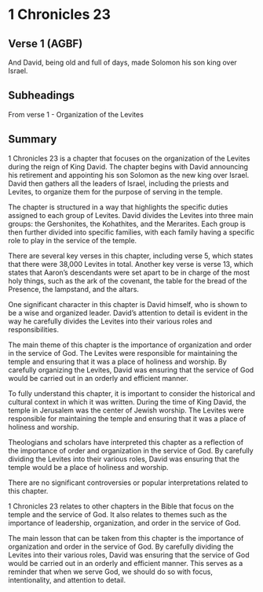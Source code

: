 # 1 Chronicles 23

## Verse 1 (AGBF)

And David, being old and full of days, made Solomon his son king over Israel.

## Subheadings

From verse 1 - Organization of the Levites

## Summary

1 Chronicles 23 is a chapter that focuses on the organization of the Levites during the reign of King David. The chapter begins with David announcing his retirement and appointing his son Solomon as the new king over Israel. David then gathers all the leaders of Israel, including the priests and Levites, to organize them for the purpose of serving in the temple.

The chapter is structured in a way that highlights the specific duties assigned to each group of Levites. David divides the Levites into three main groups: the Gershonites, the Kohathites, and the Merarites. Each group is then further divided into specific families, with each family having a specific role to play in the service of the temple.

There are several key verses in this chapter, including verse 5, which states that there were 38,000 Levites in total. Another key verse is verse 13, which states that Aaron’s descendants were set apart to be in charge of the most holy things, such as the ark of the covenant, the table for the bread of the Presence, the lampstand, and the altars.

One significant character in this chapter is David himself, who is shown to be a wise and organized leader. David’s attention to detail is evident in the way he carefully divides the Levites into their various roles and responsibilities.

The main theme of this chapter is the importance of organization and order in the service of God. The Levites were responsible for maintaining the temple and ensuring that it was a place of holiness and worship. By carefully organizing the Levites, David was ensuring that the service of God would be carried out in an orderly and efficient manner.

To fully understand this chapter, it is important to consider the historical and cultural context in which it was written. During the time of King David, the temple in Jerusalem was the center of Jewish worship. The Levites were responsible for maintaining the temple and ensuring that it was a place of holiness and worship.

Theologians and scholars have interpreted this chapter as a reflection of the importance of order and organization in the service of God. By carefully dividing the Levites into their various roles, David was ensuring that the temple would be a place of holiness and worship.

There are no significant controversies or popular interpretations related to this chapter.

1 Chronicles 23 relates to other chapters in the Bible that focus on the temple and the service of God. It also relates to themes such as the importance of leadership, organization, and order in the service of God.

The main lesson that can be taken from this chapter is the importance of organization and order in the service of God. By carefully dividing the Levites into their various roles, David was ensuring that the service of God would be carried out in an orderly and efficient manner. This serves as a reminder that when we serve God, we should do so with focus, intentionality, and attention to detail.